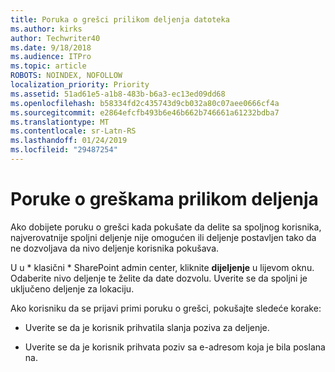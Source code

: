 ```yaml
---
title: Poruka o grešci prilikom deljenja datoteka
ms.author: kirks
author: Techwriter40
ms.date: 9/18/2018
ms.audience: ITPro
ms.topic: article
ROBOTS: NOINDEX, NOFOLLOW
localization_priority: Priority
ms.assetid: 51ad61e5-a1b8-483b-b6a3-ec13ed09dd68
ms.openlocfilehash: b58334fd2c435743d9cb032a80c07aee0666cf4a
ms.sourcegitcommit: e2864efcfb493b6e46b662b746661a61232bdba7
ms.translationtype: MT
ms.contentlocale: sr-Latn-RS
ms.lasthandoff: 01/24/2019
ms.locfileid: "29487254"
---
```

# <a name="error-messages-when-sharing"></a>Poruke o greškama prilikom deljenja

Ako dobijete poruku o grešci kada pokušate da delite sa spoljnog korisnika, najverovatnije spoljni deljenje nije omogućen ili deljenje postavljen tako da ne dozvoljava da nivo deljenje korisnika pokušava.
  
U u * klasični * SharePoint admin center, kliknite **dijeljenje** u lijevom oknu. Odaberite nivo deljenje te želite da date dozvolu. Uverite se da spoljni je uključeno deljenje za lokaciju. 
  
Ako korisniku da se prijavi primi poruku o grešci, pokušajte sledeće korake:
  
- Uverite se da je korisnik prihvatila slanja poziva za deljenje.
    
- Uverite se da je korisnik prihvata poziv sa e-adresom koja je bila poslana na.
    

